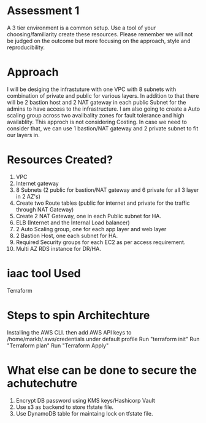 # Assessment 1

A 3 tier environment is a common setup. Use a tool of your choosing/familiarity create these resources. Please remember we will not be judged on the outcome but more focusing on the approach, style and reproducibility.
  

# Approach

I will be desiging the infrastuture with one VPC with 8 subnets with combination of private and public for various layers. In addition to that there will be 2 bastion host and 2 NAT gateway in each public Subnet for the admins to have access to the infrastructure. I am also going to create a Auto scaling group across two availbality zones for fault tolerance and high availablity. This approch is not considering Costing. In case we need to consider that, we can use 1 bastion/NAT gateway and 2 private subnet to fit our layers in.

 

# Resources Created?

 1. VPC
 2. Internet gateway
 3. 8 Subnets (2 public for bastion/NAT gateway and 6 private for all 3 layer in 2 AZ's)
 4. Create two Route tables (public for internet and private for the traffic through NAT Gateway)
 5. Create 2 NAT Gateway, one in each Public subnet for HA.
 6. ELB (Internet and the Internal Load balancer)
 7. 2 Auto Scaling group, one for each app layer and web layer
 8. 2 Bastion Host, one each subnet for HA.
 9. Required Security groups for each EC2 as per access requirement.
 9. Multi AZ RDS instance for DR/HA.

# iaac  tool Used 

Terraform

# Steps to spin Architechture

Installing the AWS CLI.
then add AWS API keys to /home/markb/.aws/credentials under default profile
Run "terraform init"
Run "Terraform plan" 
Run "Terraform Apply"


# What else can be done to secure the achutechutre

 1. Encrypt DB password using KMS keys/Hashicorp Vault
 2. Use s3 as backend to store tfstate file.
 3. Use DynamoDB table for maintaing lock on tfstate file.
